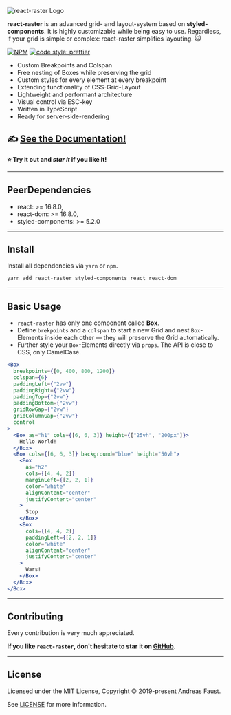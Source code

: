 ![react-raster Logo](https://raw.github.com/andreasfaust/react-raster/master/assets/react-raster-logo.png?sanitize=true)

**react-raster** is an advanced grid- and layout-system based on **styled-components**. It is highly customizable while being easy to use. Regardless, if your grid is simple or complex: react-raster simplifies layouting. 😽

[![NPM](https://img.shields.io/npm/v/react-raster.svg)](https://www.npmjs.com/package/react-raster) [![code style: prettier](https://img.shields.io/badge/code_style-prettier-ff69b4.svg?style=flat-square)](https://github.com/prettier/prettier)

- Custom Breakpoints and Colspan
- Free nesting of Boxes while preserving the grid
- Custom styles for every element at every breakpoint
- Extending functionality of CSS-Grid-Layout
- Lightweight and performant architecture
- Visual control via ESC-key
- Written in TypeScript
- Ready for server-side-rendering

## ✍️ [See the Documentation!](https://andreasfaust.github.io/react-raster-docs)

**⭐ Try it out and _star it_ if you like it!**

---

## PeerDependencies

- react: >= 16.8.0,
- react-dom: >= 16.8.0,
- styled-components: >= 5.2.0

---

## Install

Install all dependencies via `yarn` or `npm`.

```bash
yarn add react-raster styled-components react react-dom
```

---

## Basic Usage

- `react-raster` has only one component called **Box**.
- Define `brekpoints` and a `colspan` to start a new Grid and nest `Box`-Elements inside each other — they will preserve the Grid automatically.
- Further style your `Box`-Elements directly via `props`. The API is close to CSS, only CamelCase.

```jsx
<Box
  breakpoints={[0, 400, 800, 1200]}
  colspan={6}
  paddingLeft={"2vw"}
  paddingRight={"2vw"}
  paddingTop={"2vw"}
  paddingBottom={"2vw"}
  gridRowGap={"2vw"}
  gridColumnGap={"2vw"}
  control
>
  <Box as="h1" cols={[6, 6, 3]} height={["25vh", "200px"]}>
    Hello World!
  </Box>
  <Box cols={[6, 6, 3]} background="blue" height="50vh">
    <Box
      as="h2"
      cols={[4, 4, 2]}
      marginLeft={[2, 2, 1]}
      color="white"
      alignContent="center"
      justifyContent="center"
    >
      Stop
    </Box>
    <Box
      cols={[4, 4, 2]}
      paddingLeft={[2, 2, 1]}
      color="white"
      alignContent="center"
      justifyContent="center"
    >
      Wars!
    </Box>
  </Box>
</Box>
```

---

## Contributing

Every contribution is very much appreciated.

**If you like `react-raster`, don't hesitate to star it on [GitHub](https://github.com/AndreasFaust/react-raster).**

---

## License

Licensed under the MIT License, Copyright © 2019-present Andreas Faust.

See [LICENSE](LICENSE.md) for more information.
